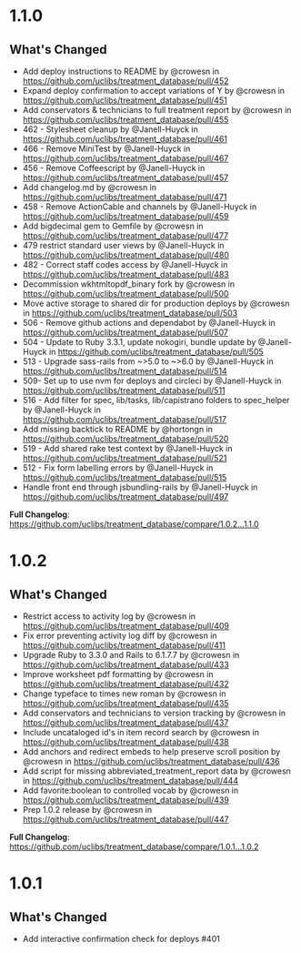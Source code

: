 # 1.1.0

## What's Changed
* Add deploy instructions to README by @crowesn in https://github.com/uclibs/treatment_database/pull/452
* Expand deploy confirmation to accept variations of Y by @crowesn in https://github.com/uclibs/treatment_database/pull/451
* Add conservators & technicians to full treatment report by @crowesn in https://github.com/uclibs/treatment_database/pull/455
* 462 - Stylesheet cleanup by @Janell-Huyck in https://github.com/uclibs/treatment_database/pull/461
* 466 - Remove MiniTest by @Janell-Huyck in https://github.com/uclibs/treatment_database/pull/467
* 456 - Remove Coffeescript by @Janell-Huyck in https://github.com/uclibs/treatment_database/pull/457
* Add changelog.md by @crowesn in https://github.com/uclibs/treatment_database/pull/471
* 458 - Remove ActionCable and channels by @Janell-Huyck in https://github.com/uclibs/treatment_database/pull/459
* Add bigdecimal gem to Gemfile by @crowesn in https://github.com/uclibs/treatment_database/pull/477
* 479 restrict standard user views by @Janell-Huyck in https://github.com/uclibs/treatment_database/pull/480
* 482 - Correct staff codes access by @Janell-Huyck in https://github.com/uclibs/treatment_database/pull/483
* Decommission wkhtmltopdf_binary fork by @crowesn in https://github.com/uclibs/treatment_database/pull/500
* Move active storage to shared dir for production deploys by @crowesn in https://github.com/uclibs/treatment_database/pull/503
* 506 - Remove github actions and dependabot by @Janell-Huyck in https://github.com/uclibs/treatment_database/pull/507
* 504 - Update to Ruby 3.3.1, update nokogiri, bundle update by @Janell-Huyck in https://github.com/uclibs/treatment_database/pull/505
* 513 - Upgrade sass-rails from ~>5.0 to ~>6.0 by @Janell-Huyck in https://github.com/uclibs/treatment_database/pull/514
* 509- Set up to use nvm for deploys and circleci by @Janell-Huyck in https://github.com/uclibs/treatment_database/pull/511
* 516 - Add filter for spec, lib/tasks, lib/capistrano folders to spec_helper by @Janell-Huyck in https://github.com/uclibs/treatment_database/pull/517
* Add missing backtick to README by @hortongn in https://github.com/uclibs/treatment_database/pull/520
* 519 - Add shared rake test context by @Janell-Huyck in https://github.com/uclibs/treatment_database/pull/521
* 512 - Fix form labelling errors by @Janell-Huyck in https://github.com/uclibs/treatment_database/pull/515
* Handle front end through jsbundling-rails by @Janell-Huyck in https://github.com/uclibs/treatment_database/pull/497

**Full Changelog**: https://github.com/uclibs/treatment_database/compare/1.0.2...1.1.0


# 1.0.2

## What's Changed
* Restrict access to activity log by @crowesn in https://github.com/uclibs/treatment_database/pull/409
* Fix error preventing activity log diff by @crowesn in https://github.com/uclibs/treatment_database/pull/411
* Upgrade Ruby to 3.3.0 and Rails to 6.1.7.7 by @crowesn in https://github.com/uclibs/treatment_database/pull/433
* Improve worksheet pdf formatting by @crowesn in https://github.com/uclibs/treatment_database/pull/432
* Change typeface to times new roman by @crowesn in https://github.com/uclibs/treatment_database/pull/435
* Add conservators and technicians to version tracking by @crowesn in https://github.com/uclibs/treatment_database/pull/437
* Include uncataloged id's in item record search by @crowesn in https://github.com/uclibs/treatment_database/pull/438
* Add anchors and redirect embeds to help preserve scroll position by @crowesn in https://github.com/uclibs/treatment_database/pull/436
* Add script for missing abbreviated_treatment_report data by @crowesn in https://github.com/uclibs/treatment_database/pull/444
* Add favorite:boolean to controlled vocab by @crowesn in https://github.com/uclibs/treatment_database/pull/439
* Prep 1.0.2 release by @crowesn in https://github.com/uclibs/treatment_database/pull/447


**Full Changelog**: https://github.com/uclibs/treatment_database/compare/1.0.1...1.0.2

# 1.0.1

## What's Changed
* Add interactive confirmation check for deploys #401 
